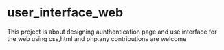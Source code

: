 # user_interface_web
This project is about designing aunthentication page and use interface for the web using css,html and php.any contributions are welcome
